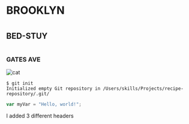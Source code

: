 #  <H1> BROOKLYN 
#  <H2> BED-STUY 
#  <H3> GATES AVE 


![cat](https://octodex.github.com/images/yaktocat.png)

```  
$ git init
Initialized empty Git repository in /Users/skills/Projects/recipe-repository/.git/
```
``` javascript
var myVar = "Hello, world!";
```










I added 3 different headers 
